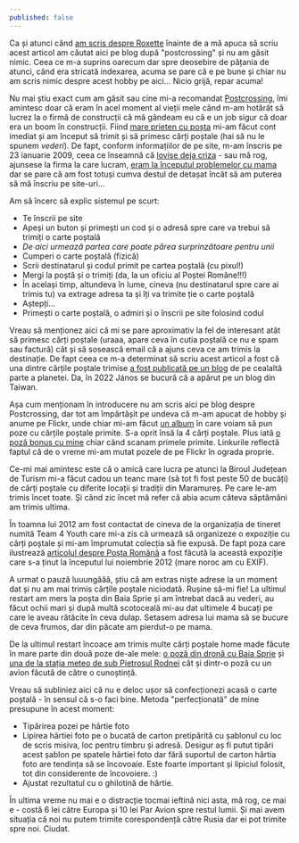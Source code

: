```yaml
---
published: false
---
```

Ca și atunci când [am scris despre Roxette](https://www.rusiczki.net/2019/12/11/roxette/) înainte de a mă apuca să scriu acest articol am căutat aici pe blog după "postcrossing" și nu am găsit nimic. Ceea ce m-a suprins oarecum dar spre deosebire de pățania de atunci, când era stricată indexarea, acuma se pare că e pe bune și chiar nu am scris nimic despre acest hobby pe aici... Nicio grijă, repar acuma!

Nu mai știu exact cum am găsit sau cine mi-a recomandat [Postcrossing](https://www.postcrossing.com), îmi amintesc doar că eram în acel moment al vieții mele când m-am hotărât să lucrez la o firmă de construcții că mă gândeam eu că e un job sigur că doar era un boom în construcții. Fiind [mare prieten cu poșta](https://www.rusiczki.net/2013/03/11/o-nu-nu-posta-romana/) mi-am făcut cont imediat și am început să trimit și să primesc cărți poștale (hai să nu le spunem *vederi*). De fapt, conform informațiilor de pe site, m-am înscris pe 23 ianuarie 2009, ceea ce înseamnă că [lovise deja criza](https://en.wikipedia.org/wiki/Financial_crisis_of_2007%E2%80%932008) - sau mă rog, ajunsese la firma la care lucram, [eram la începutul problemelor cu mama](https://www.rusiczki.net/2009/01/26/a-bitter-update/) dar se pare că am fost totuși cumva destul de detașat încât să am puterea să mă înscriu pe site-uri...

Am să încerc să explic sistemul pe scurt:

- Te înscrii pe site
- Apeși un buton și primești un cod și o adresă spre care va trebui să trimiți o carte poștală
- *De aici urmează partea care poate părea surprinzătoare pentru unii*
- Cumperi o carte poștală (fizică)
- Scrii destinatarul și codul primit pe cartea poștală (cu pixul!)
- Mergi la poștă și o trimiți (da, la un oficiu al Poștei Române!!!)
- În același timp, altundeva în lume, cineva (nu destinatarul spre care ai trimis tu) va extrage adresa ta și îți va trimite ție o carte poștală
- Aștepți...
- Primești o carte poștală, o admiri și o înscrii pe site folosind codul

Vreau să menționez aici că mi se pare aproximativ la fel de interesant atât să primesc cărți poștale (uraaa, apare ceva în cutia poștală ce nu e spam sau factură) cât și să sosească email că a ajuns ceva ce am trimis la destinație. De fapt ceea ce m-a determinat să scriu acest articol a fost că una dintre cărțile poștale trimise [a fost publicată pe un blog](https://mabo137.blogspot.com/2022/11/from-romania.html) de pe cealaltă parte a planetei. Da, în 2022 János se bucură că a apărut pe un blog din Taiwan.

Așa cum menționam în introducere nu am scris aici pe blog despre Postcrossing, dar tot am împărtășit pe undeva că m-am apucat de hobby și anume pe Flickr, unde chiar mi-am făcut [un album](https://photos.rusiczki.net/albums/72157613438160482) în care voiam să pun poze cu cărțile poștale primite. S-a oprit însă la 4 cărți poștale. Plus iată [o poză bonus cu mine](https://photos.rusiczki.net/photos/3270976595) chiar când scanam primele primite. Linkurile reflectă faptul că de o vreme mi-am mutat pozele de pe Flickr în ograda proprie.

Ce-mi mai amintesc este că o amică care lucra pe atunci la Biroul Județean de Turism mi-a făcut cadou un teanc mare (să tot fi fost peste 50 de bucăți) de cărți poștale cu diferite locații și tradiții din Maramureș. Pe care le-am trimis încet toate. Și când zic încet mă refer că abia acum câteva săptămâni am trimis ultima.

În toamna lui 2012 am fost contactat de cineva de la organizația de tineret numită Team 4 Youth care mi-a zis că urmează să organizeze o expoziție cu cărți poștale și mi-am împrumutat colecția să fie expusă. De fapt poza care ilustrează [articolul despre Poșta Română](https://www.rusiczki.net/2013/03/11/o-nu-nu-posta-romana/) a fost făcută la această expoziție care s-a ținut la începutul lui noiembrie 2012 (mare noroc am cu EXIF).

A urmat o pauză luuungăăă, știu că am extras niște adrese la un moment dat și nu am mai trimis cărțile poștale niciodată. Rușine să-mi fie! La ultimul restart am mers la poșta din Baia Sprie și am întrebat dacă au vederi, au făcut ochii mari și după multă scotoceală mi-au dat ultimele 4 bucați pe care le aveau rătăcite în ceva dulap. Setasem adresa lui mama să se bucure de ceva frumos, dar din păcate am pierdut-o pe mama.

De la ultimul restart încoace am trimis multe cărți poștale home made făcute în mare parte din două poze de-ale mele: [o poză din dronă cu Baia Sprie](https://photos.rusiczki.net/photos/26835073578) și [una de la stația meteo de sub Pietrosul Rodnei](https://photos.rusiczki.net/photos/14427773863) cât și dintr-o poză cu un avion făcută de către o cunoștință.

Vreau să subliniez aici că nu e deloc ușor să confecționezi acasă o carte poștală - în sensul că s-o faci bine. Metoda "perfecționată" de mine presupune în acest moment:

- Tipărirea pozei pe hârtie foto
- Lipirea hârtiei foto pe o bucată de carton pretipărită cu șablonul cu loc de scris misiva, loc pentru timbru și adresă. Desigur aș fi putut tipări acest șablon pe spatele hârtiei foto dar fără suportul de carton hârtia foto are tendința să se încovoaie. Este foarte important și lipiciul folosit, tot din considerente de încovoiere. :)
- Ajustat rezultatul cu o ghilotină de hârtie.

În ultima vreme nu mai e o distracție tocmai ieftină nici asta, mă rog, ce mai e - costă 6 lei către Europa și 10 lei Par Avion spre restul lumii. Și mai avem situația că noi nu putem trimite corespondență către Rusia dar ei pot trimite spre noi. Ciudat.
